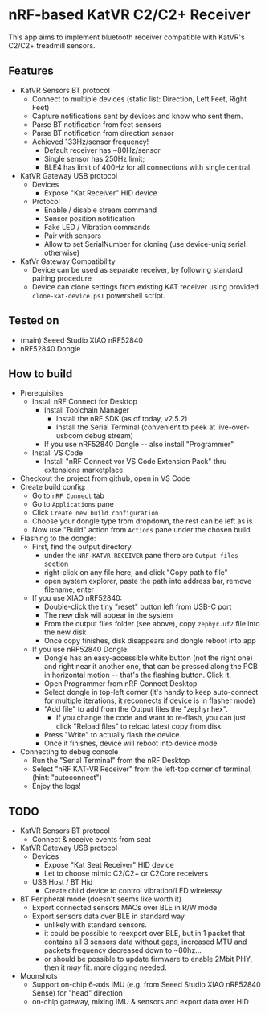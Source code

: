 # nRF-based KatVR C2/C2+ Receiver

This app aims to implement bluetooth receiver compatible with KatVR's C2/C2+ treadmill sensors.

## Features

- KatVR Sensors BT protocol
  - Connect to multiple devices (static list: Direction, Left Feet, Right Feet)
  - Capture notifications sent by devices and know who sent them.
  - Parse BT notification from feet sensors
  - Parse BT notification from direction sensor
  - Achieved 133Hz/sensor frequency!
    - Default receiver has ~80Hz/sensor
    - Single sensor has 250Hz limit;
    - BLE4 has limit of 400Hz for all connections with single central.
- KatVR Gateway USB protocol
  - Devices
    - Expose "Kat Receiver" HID device
  - Protocol
    - Enable / disable stream command
    - Sensor position notification
    - Fake LED / Vibration commands
    - Pair with sensors
    - Allow to set SerialNumber for cloning (use device-uniq serial otherwise)
- KatVr Gateway Compatibility
  - Device can be used as separate receiver, by following standard pairing procedure
  - Device can clone settings from existing KAT receiver using provided `clone-kat-device.ps1` powershell script.

## Tested on

- (main) Seeed Studio XIAO nRF52840
- nRF52840 Dongle

## How to build

- Prerequisites
  - Install nRF Connect for Desktop
    - Install Toolchain Manager
      - Install the nRF SDK (as of today, v2.5.2)
      - Install the Serial Terminal (convenient to peek at live-over-usbcom debug stream)
    - If you use nRF52840 Dongle -- also install "Programmer"
  - Install VS Code
    - Install "nRF Connect vor VS Code Extension Pack" thru extensions marketplace
- Checkout the project from github, open in VS Code
- Create build config:
  - Go to `nRF Connect` tab
  - Go to `Applications` pane
  - Click `Create new build configuration`
  - Choose your dongle type from dropdown, the rest can be left as is
  - Now use "Build" action from `Actions` pane under the chosen build.
- Flashing to the dongle:
  - First, find the output directory
    - under the `NRF-KATVR-RECEIVER` pane there are `Output files` section
    - right-click on any file here, and click "Copy path to file"
    - open system explorer, paste the path into address bar, remove filename, enter
  - If you use XIAO nRF52840:
    - Double-click the tiny "reset" button left from USB-C port
    - The new disk will appear in the system
    - From the output files folder (see above), copy `zephyr.uf2` file into the new disk
    - Once copy finishes, disk disappears and dongle reboot into app
  - If you use nRF52840 Dongle:
    - Dongle has an easy-accessible white button (not the right one) and right near it another
          one, that can be pressed along the PCB in horizontal motion -- that's the flashing button. Click it.
    - Open Programmer from nRF Connect Desktop
    - Select dongle in top-left corner (it's handy to keep auto-connect for multiple iterations, it reconnects if device is in flasher mode)
    - "Add file" to add from the Output files the "zephyr.hex".
      - If you change the code and want to re-flash, you can just click "Reload files" to reload latest copy from disk
    - Press "Write" to actually flash the device.
    - Once it finishes, device will reboot into device mode
- Connecting to debug console
  - Run the "Serial Terminal" from the nRF Desktop
  - Select "nRF KAT-VR Receiver" from the left-top corner of terminal, (hint: "autoconnect")
  - Enjoy the logs!

## TODO

- KatVR Sensors BT protocol
  - Connect & receive events from seat
- KatVR Gateway USB protocol
  - Devices
    - Expose "Kat Seat Receiver" HID device
    - Let to choose mimic C2/C2+ or C2Core receivers
  - USB Host / BT Hid
    - Create child device to control vibration/LED wirelessy
- BT Peripheral mode (doesn't seems like worth it)
  - Export connected sensors MACs over BLE in R/W mode
  - Export sensors data over BLE in standard way
    - unlikely with standard sensors.
    - it could be possible to reexport over BLE, but in 1 packet that contains all 3 sensors data without gaps, increased MTU and packets frequency decreased down to ~80hz...
    - or should be possible to update firmware to enable 2Mbit PHY, then it *may* fit. more digging needed.
- Moonshots
  - Support on-chip 6-axis IMU (e.g. from Seeed Studio XIAO nRF52840 Sense) for "head" direction
  - on-chip gateway, mixing IMU & sensors and export data over HID
